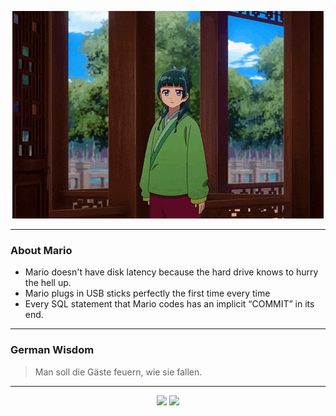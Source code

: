 <p align="center">
  <img src="assets/maomao.gif" />
</p>

---

### About Mario
- Mario doesn't have disk latency because the hard drive knows to hurry the hell up.
- Mario plugs in USB sticks perfectly the first time every time
- Every SQL statement that Mario codes has an implicit “COMMIT” in its end.

---

### German Wisdom
> Man soll die Gäste feuern, wie sie fallen.

---

<p align="center">
  <a>
    <img height="180em" src="https://github-readme-stats-eight-theta.vercel.app/api?username=Torfkopp&show_icons=true&theme=dark&include_all_commits=true&count_private=true"/>
  </a>
  <a href="https://github.com/Torfkopp?tab=repositories">
    <img height="180em" src="https://github-readme-stats-eight-theta.vercel.app/api/top-langs/?username=torfkopp&layout=compact&theme=dark&langs_count=8&hide=java"/>
  </a>
</p>
